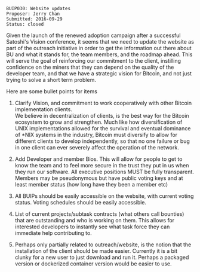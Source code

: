     BUIP030: Website updates
    Proposer: Jerry Chan
    Submitted: 2016-09-29
    Status: closed

Given the launch of the renewed adoption campaign after a successful
Satoshi's Vision conference, it seems that we need to update the website
as part of the outreach initiative in order to get the information out
there about BU and what it stands for, the team members, and the roadmap
ahead. This will serve the goal of reinforcing our commitment to the
client, instilling confidence on the miners that they can depend on the
quality of the developer team, and that we have a strategic vision for
Bitcoin, and not just trying to solve a short term problem.  
  
Here are some bullet points for items  
1) Clarify Vision, and commitment to work cooperatively with other
Bitcoin implementation clients.  
We believe in decentralization of clients, is the best way for the
Bitcoin ecosystem to grow and strengthen. Much like how diversification
of UNIX implementations allowed for the survival and eventual dominance
of \*NIX systems in the industry, Bitcoin must diversify to allow for
different clients to develop independently, so that no one failure or
bug in one client can ever severely affect the operation of the
network.  
  
2) Add Developer and member Bios. This will allow for people to get to
know the team and to feel more secure in the trust they put in us when
they run our software. All executive positions MUST be fully
transparent. Members may be pseudonymous but have public voting keys and
at least member status (how long have they been a member etc)  
  
3) All BUIPs should be easily accessible on the website, with current
voting status. Voting schedules should be easily accessible.  
  
4) List of current projects/subtask contracts (what others call
bounties) that are outstanding and who is working on them. This allows
for interested developers to instantly see what task force they can
immediate help contributing to.  
  
5) Perhaps only partially related to outreach/website, is the notion
that the installation of the client should be made easier. Currently it
is a bit clunky for a new user to just download and run it. Perhaps a
packaged version or dockerized container version would be easier to use.
